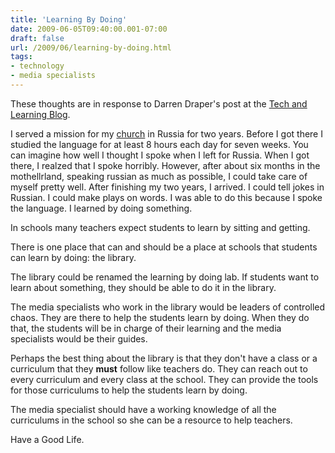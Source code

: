 ```yaml
---
title: 'Learning By Doing'
date: 2009-06-05T09:40:00.001-07:00
draft: false
url: /2009/06/learning-by-doing.html
tags: 
- technology
- media specialists
---
```


These thoughts are in response to Darren Draper's post at the [Tech and Learning Blog](http://techlearning.com/blogs/20774).

  

I served a mission for my [church](http://mormon.org) in Russia for two years. Before I got there I studied the language for at least 8 hours each day for seven weeks. You can imagine how well I thought I spoke when I left for Russia. When I got there, I realzed that I spoke horribly. However, after about six months in the mothellrland, speaking russian as much as possible, I could take care of myself pretty well. After finishing my two years, I arrived. I could tell jokes in Russian. I could make plays on words. I was able to do this because I spoke the language. I learned by doing something.  
  
In schools many teachers expect students to learn by sitting and getting.  
  
There is one place that can and should be a place at schools that students can learn by doing: the library.  
  
The library could be renamed the learning by doing lab. If students want to learn about something, they should be able to do it in the library.  

  

The media specialists who work in the library would be leaders of controlled chaos. They are there to help the students learn by doing. When they do that, the students will be in charge of their learning and the media specialists would be their guides.

  

Perhaps the best thing about the library is that they don't have a class or a curriculum that they **must** follow like teachers do. They can reach out to every curriculum and every class at the school. They can provide the tools for those curriculums to help the students learn by doing.

  

The media specialist should have a working knowledge of all the curriculums in the school so she can be a resource to help teachers.

  

Have a Good Life.